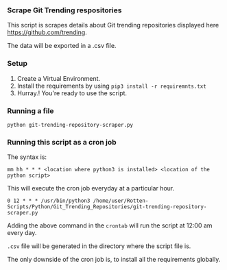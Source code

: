 ### Scrape Git Trending respositories

This script is scrapes details about Git trending repositories displayed here https://github.com/trending.

The data will be exported in a .csv file.

### Setup

1. Create a Virtual Environment.
2. Install the requirements by using `pip3 install -r requiremnts.txt`
3. Hurray.! You're ready to use the script.

### Running a file

`python git-trending-repository-scraper.py`

### Running this script as a cron job

The syntax is:

`mm hh * * * <location where python3 is installed> <location of the python script>`

This will execute the cron job everyday at a particular hour.

`0 12 * * * /usr/bin/python3 /home/user/Rotten-Scripts/Python/Git_Trending_Repositories/git-trending-repository-scraper.py`

Adding the above command in the `crontab` will run the script at 12:00 am every day.

`.csv` file will be generated in the directory where the script file is.

The only downside of the cron job is, to install all the requirements globally.


